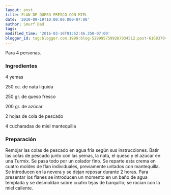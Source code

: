 ```yaml
---
layout: post
title: FLAN DE QUESO FRESCO CON MIEL
date: '2010-09-19T10:00:00.000-07:00'
author: Smurf Dad
tags: 
modified_time: '2016-03-16T01:52:46.350-07:00'
blogger_id: tag:blogger.com,1999:blog-5299957599287034512.post-6168370487767631293
---
```


Para 4 personas.

<h3>Ingredientes</h3>

4 yemas

250 cc. de nata líquida

250 gr. de queso fresco

200 gr. de azúcar

2 hojas de cola de pescado

4 cucharadas de miel mantequilla

<h3>Preparación</h3>

Remojar las colas de pescado en agua fría según sus instrucciones. Batir las colas de pescado junto con las yemas, la nata, el queso y el azúcar en una Turmix. Se pasa todo por un colador fino. Se reparte esta crema en cuatro moldes de flan individuales, previamente untados con mantequilla. Se introducen en la nevera y se dejan reposar durante 2 horas. Para presentar los flanes se introducen un momento en un baño de agua templada y se desmoldan sobre cuatro tejas de barquillo; se rocían con la miel caliente.

